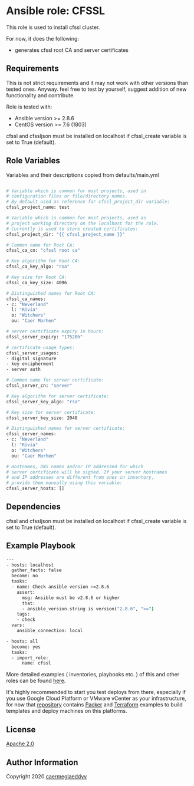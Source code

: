 Ansible role: CFSSL
=========

This role is used to install cfssl cluster.

For now, it does the following:
- generates cfssl root CA and server certificates


Requirements
------------

This is not strict requirements and it may not work with other versions than tested ones.
Anyway. feel free to test by yourself, suggest addition of new functionality and contribute.

Role is tested with:
- Ansible version >= 2.8.6
- CentOS version >= 7.6 (1803)

cfssl and cfssljson must be installed on localhost if cfssl_create variable is set to True (default).


Role Variables
--------------

Variables and their descriptions copied from defaults/main.yml

```bash

# Variable which is common for most projects, used in
# configuration files or file/directory names.
# By default used as reference for cfssl_project_dir variable:
cfssl_project_name: test

# Variable which is common for most projects, used as
# project working directory on the localhost for the role.
# Currently is used to store created certificates:
cfssl_project_dir: "{{ cfssl_project_name }}"

# Common name for Root CA:
cfssl_ca_cn: "cfssl root ca"

# Key algorithm for Root CA:
cfssl_ca_key_algo: "rsa"

# Key size for Root CA:
cfssl_ca_key_size: 4096

# Distinguished names for Root CA:
cfssl_ca_names:
- c: "Neverland"
  l: "Rivia"
  o: "Witchers"
  ou: "Caer Morhen"

# server certificate expiry in hours:
cfssl_server_expiry: "17520h"

# certificate usage types:
cfssl_server_usages:
- digital signature
- key encipherment
- server auth

# Common name for server certificate:
cfssl_server_cn: "server"

# Key algorithm for server certificate:
cfssl_server_key_algo: "rsa"

# Key size for server certificate:
cfssl_server_key_size: 2048

# Distinguished names for server certificate:
cfssl_server_names:
- c: "Neverland"
  l: "Rivia"
  o: "Witchers"
  ou: "Caer Morhen"

# Hostnames, DNS names and/or IP addressed for which
# server certificate will be signed. If your server hostnames
# and IP addresses are different from ones in inventory,
# provide them manually using this variable:
cfssl_server_hosts: []

```


Dependencies
------------

cfssl and cfssljson must be installed on localhost if cfssl_create variable is set to True (default).


Example Playbook
----------------

```bash
---
- hosts: localhost
  gather_facts: false
  become: no
  tasks:
  - name: Check ansible version >=2.8.6
    assert:
      msg: Ansible must be v2.8.6 or higher
      that:
      - ansible_version.string is version("2.8.6", ">=")
    tags:
    - check
  vars:
    ansible_connection: local

- hosts: all
  become: yes
  tasks:
  - import_role:
      name: cfssl

```

More detailed examples ( inventories, playbooks etc. ) of this and other roles can be found [here](https://github.com/caermeglaeddyv/examples/tree/dev/ansible).

It's highly recommended to start you test deploys from there, especially if you use Google Cloud Platform or VMware vCenter as your infrastructure, for now that [repository](https://github.com/caermeglaeddyv/examples) contains [Packer](https://github.com/caermeglaeddyv/examples/tree/dev/packer) and [Terraform](https://github.com/caermeglaeddyv/examples/tree/dev/terraform) examples to build templates and deploy machines on this platforms.


License
-------

[Apache 2.0](https://github.com/caermeglaeddyv/ansible-role-rear/blob/dev/LICENSE)


Author Information
------------------

Copyright 2020 [caermeglaeddyv](https://github.com/caermeglaeddyv)
